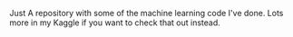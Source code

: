 Just A repository with some of the machine learning code I've done. Lots more in my Kaggle if you want to check that out instead. 

